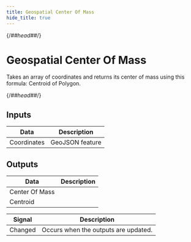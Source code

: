 ```yaml
---
title: Geospatial Center Of Mass
hide_title: true
---
```


{/*##head##*/}

# Geospatial Center Of Mass

Takes an array of coordinates and returns its center of mass using this formula: Centroid of Polygon.

{/*##head##*/}

## Inputs

<div className="ndl-table-35-65">

| Data                                          | Description     |
| --------------------------------------------- | --------------- |
| <span className="ndl-data">Coordinates</span> | GeoJSON feature |

</div>

## Outputs

<div className="ndl-table-35-65">

| Data                                             | Description |
| ------------------------------------------------ | ----------- |
| <span className="ndl-data">Center Of Mass</span> |             |
| <span className="ndl-data">Centroid</span>       |             |

| Signal                                      | Description                          |
| ------------------------------------------- | ------------------------------------ |
| <span className="ndl-signal">Changed</span> | Occurs when the outputs are updated. |

</div>
